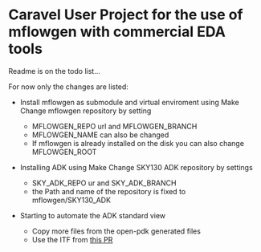 # Caravel User Project for the use of mflowgen with commercial EDA tools


Readme is on the todo list...

For now only the changes are listed:
- Install mflowgen as submodule and virtual enviroment using Make
	Change mflowgen repository by setting
	- MFLOWGEN_REPO url and MFLOWGEN_BRANCH
	- MFLOWGEN_NAME can also be changed
	- If mflowgen is already installed on the disk you can also change MFLOWGEN_ROOT

- Installing ADK using Make
	Change SKY130 ADK repository by settings
	- SKY_ADK_REPO ur and SKY_ADK_BRANCH
	- the Path and name of the repository is fixed to mflowgen/SKY130_ADK
- Starting to automate the ADK standard view
	- Copy more files from the open-pdk generated files
	- Use the ITF from [this PR](https://github.com/google/skywater-pdk/pull/185)


